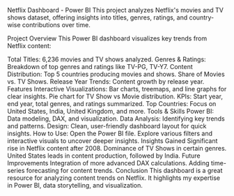 Netflix Dashboard - Power BI
This project analyzes Netflix's movies and TV shows dataset, offering insights into titles, genres, ratings, and country-wise contributions over time.

Project Overview
This Power BI dashboard visualizes key trends from Netflix content:

Total Titles: 6,236 movies and TV shows analyzed.
Genres & Ratings: Breakdown of top genres and ratings like TV-PG, TV-Y7.
Content Distribution:
Top 5 countries producing movies and shows.
Share of Movies vs. TV Shows.
Release Year Trends: Content growth by release year.
Features
Interactive Visualizations:
Bar charts, treemaps, and line graphs for clear insights.
Pie chart for TV Show vs Movie distribution.
KPIs: Start year, end year, total genres, and ratings summarized.
Top Countries: Focus on United States, India, United Kingdom, and more.
Tools & Skills
Power BI: Data modeling, DAX, and visualization.
Data Analysis: Identifying key trends and patterns.
Design: Clean, user-friendly dashboard layout for quick insights.
How to Use:
Open the Power BI file.
Explore various filters and interactive visuals to uncover deeper insights.
Insights Gained
Significant rise in Netflix content after 2008.
Dominance of TV Shows in certain genres.
United States leads in content production, followed by India.
Future Improvements
Integration of more advanced DAX calculations.
Adding time-series forecasting for content trends.
Conclusion
This dashboard is a great resource for analyzing content trends on Netflix. It highlights my expertise in Power BI, data storytelling, and visualization.
